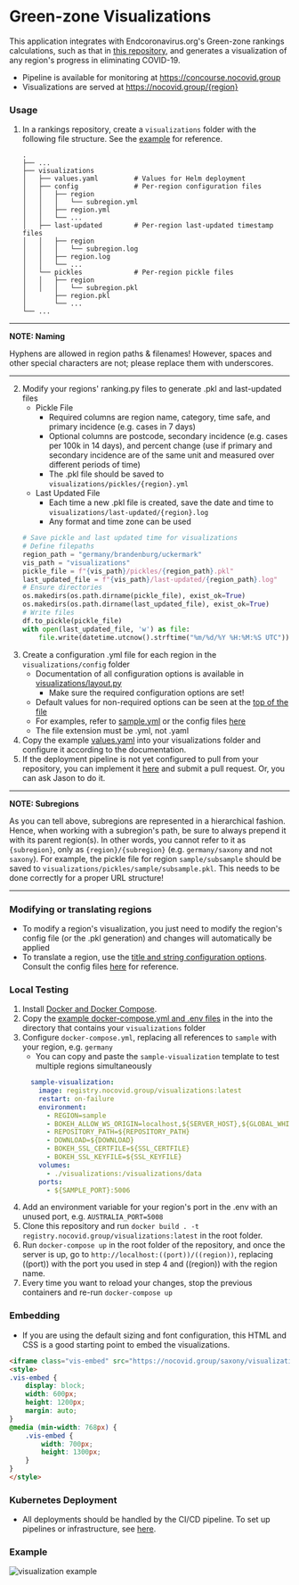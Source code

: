 # Green-zone Visualizations
This application integrates with Endcoronavirus.org's Green-zone rankings calculations, such as that in [this repository](https://github.com/vbrunsch/rankings), and generates a visualization of any region's progress in eliminating COVID-19.
* Pipeline is available for monitoring at https://concourse.nocovid.group
* Visualizations are served at https://nocovid.group/{region}
### Usage
1. In a rankings repository, create a `visualizations` folder with the following file structure. 
   See the [example](https://github.com/aochen-jli/visualizations/tree/main/examples/) for reference.
   ```
   .
   ├── ...
   ├── visualizations
   │   ├── values.yaml         # Values for Helm deployment
   │   ├── config              # Per-region configuration files
   │   │   ├── region
   │   │   │   └── subregion.yml
   │   │   ├── region.yml
   │   │   └── ...
   │   ├── last-updated        # Per-region last-updated timestamp files
   │   │   ├── region
   │   │   │   └── subregion.log
   │   │   ├── region.log
   │   │   └── ...
   │   └── pickles             # Per-region pickle files
   │   │   ├── region
   │   │   │   └── subregion.pkl
   │       ├── region.pkl
   │       └── ...
   └── ...
   ```
---
**NOTE: Naming**

Hyphens are allowed in region paths & filenames! However, spaces and other special characters are not; please replace them 
with underscores.

---
2. Modify your regions' ranking.py files to generate .pkl and last-updated files
    * Pickle File
      * Required columns are region name, category, time safe, and primary incidence (e.g. cases in 7 days)
      * Optional columns are postcode, secondary incidence (e.g. cases per 100k in 14 days), and percent 
        change (use if primary and secondary incidence are of the same unit and measured over different periods of time)
      * The .pkl file should be saved to `visualizations/pickles/{region}.yml`
    * Last Updated File
       * Each time a new .pkl file is created, save the date and time to `visualizations/last-updated/{region}.log`
       * Any format and time zone can be used
    ```python
    # Save pickle and last updated time for visualizations
    # Define filepaths
    region_path = "germany/brandenburg/uckermark"
    vis_path = "visualizations"
    pickle_file = f"{vis_path}/pickles/{region_path}.pkl"
    last_updated_file = f"{vis_path}/last-updated/{region_path}.log"
    # Ensure directories
    os.makedirs(os.path.dirname(pickle_file), exist_ok=True)
    os.makedirs(os.path.dirname(last_updated_file), exist_ok=True)
    # Write files
    df.to_pickle(pickle_file)
    with open(last_updated_file, 'w') as file:
        file.write(datetime.utcnow().strftime("%m/%d/%Y %H:%M:%S UTC"))
    ```
3. Create a configuration .yml file for each region in the `visualizations/config` folder
   * Documentation of all configuration options is available in [visualizations/layout.py](https://github.com/aochen-jli/visualizations/blob/main/layout.py#L55)
      * Make sure the required configuration options are set!
   * Default values for non-required options can be seen at the [top of the file](https://github.com/aochen-jli/visualizations/blob/main/layout.py#L15)
   * For examples, refer to [sample.yml](https://github.com/aochen-jli/visualizations/blob/main/examples/visualizations/config/sample.yml) or 
     the config files [here](https://github.com/vbrunsch/rankings/tree/main/visualizations/config)
   * The file extension must be .yml, not .yaml
4. Copy the example [values.yaml](https://github.com/aochen-jli/visualizations/blob/main/examples/visualizations/values.yaml) into 
   your visualizations folder and configure it according to the documentation.
5. If the deployment pipeline is not yet configured to pull from your repository, you can implement it [here](https://github.com/aochen-jli/visualizations-cicd/tree/main/pipelines) and submit a pull request. Or, you can ask Jason to do it.
---
**NOTE: Subregions**

As you can tell above, subregions are represented in a hierarchical fashion. Hence, when working with a
subregion's path, be sure to always prepend it with its parent region(s). In other words, you cannot refer to it 
as `{subregion}`, only as `{region}/{subregion}` (e.g. `germany/saxony` and not `saxony`). For example, the pickle file 
for region `sample/subsample` should be saved to `visualizations/pickles/sample/subsample.pkl`. This needs to 
be done correctly for a proper URL structure! 

---
### Modifying or translating regions
* To modify a region's visualization, you just need to modify the region's config file (or the .pkl generation) and changes will automatically be applied
* To translate a region, use the [title and string configuration options](https://github.com/aochen-jli/visualizations/blob/main/layout.py#L108). 
  Consult the config files [here](https://github.com/vbrunsch/rankings/tree/main/visualizations/config) for reference.
### Local Testing
1. Install [Docker and Docker Compose](https://www.docker.com/products/docker-desktop).
2. Copy the [example docker-compose.yml and .env files](https://github.com/aochen-jli/visualizations/tree/main/examples/) in the into the directory that contains your `visualizations` folder
3. Configure `docker-compose.yml`, replacing all references to `sample` with your region, e.g. `germany`
   * You can copy and paste the `sample-visualization` template to test multiple regions simultaneously
   ```yaml
     sample-visualization:
       image: registry.nocovid.group/visualizations:latest
       restart: on-failure
       environment:
         - REGION=sample
         - BOKEH_ALLOW_WS_ORIGIN=localhost,${SERVER_HOST},${GLOBAL_WHITELIST}
         - REPOSITORY_PATH=${REPOSITORY_PATH}
         - DOWNLOAD=${DOWNLOAD}
         - BOKEH_SSL_CERTFILE=${SSL_CERTFILE}
         - BOKEH_SSL_KEYFILE=${SSL_KEYFILE}
       volumes:
         - ./visualizations:/visualizations/data
       ports:
         - ${SAMPLE_PORT}:5006
   ```
4. Add an environment variable for your region's port in the .env with an unused port, e.g. `AUSTRALIA_PORT=5008`
5. Clone this repository and run `docker build . -t registry.nocovid.group/visualizations:latest` in the root folder.
6. Run `docker-compose up` in the root folder of the repository, and once the server is up, 
   go to `http://localhost:((port))/((region))`, replacing ((port)) with the port you used in step 4 and ((region)) with the region name.
7. Every time you want to reload your changes, stop the previous containers and re-run `docker-compose up`
### Embedding
* If you are using the default sizing and font configuration, this HTML and CSS is a good starting point to embed the visualizations.
```html
<iframe class="vis-embed" src="https://nocovid.group/saxony/visualizations"></iframe>
<style>
.vis-embed {
    display: block;
    width: 600px;
    height: 1200px;
    margin: auto;
}
@media (min-width: 768px) { 
    .vis-embed {
        width: 700px;
        height: 1300px;
    }
}
</style>
```
### Kubernetes Deployment
* All deployments should be handled by the CI/CD pipeline. To set up pipelines or infrastructure, see [here](https://github.com/aochen-jli/rankings-cicd).
### Example
![visualization example](https://raw.githubusercontent.com/aochen-jli/visualizations/main/examples/visualization_img.png)
